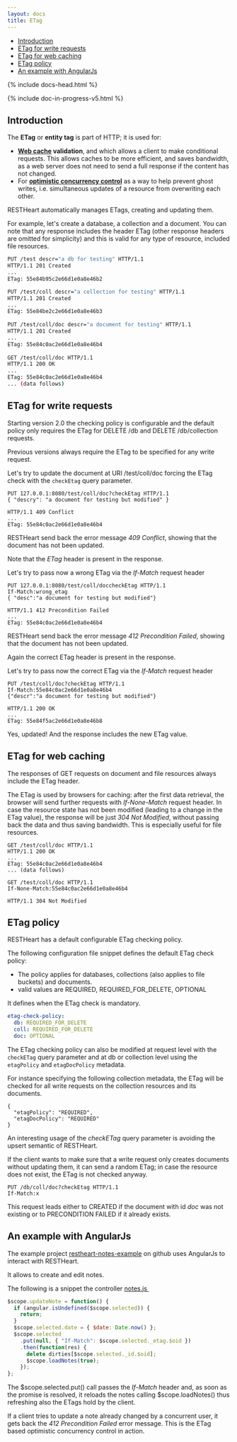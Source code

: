 ```yaml
---
layout: docs
title: ETag
---
```


<div markdown="1" class="d-none d-xl-block col-xl-2 order-last bd-toc">

- [Introduction](#introduction)
- [ETag for write requests](#etag-for-write-requests)
- [ETag for web caching](#etag-for-web-caching)
- [ETag policy](#etag-policy)
- [An example with AngularJs](#an-example-with-angularjs)

</div>
<div markdown="1" class="col-12 col-md-9 col-xl-8 py-md-3 bd-content">

{% include docs-head.html %}

{% include doc-in-progress-v5.html %}

## Introduction

The **ETag** or **entity tag** is part of HTTP; it is used for:

- **[Web cache](https://en.wikipedia.org/wiki/Web_cache) validation**,
  and which allows a client to make conditional requests. This allows
  caches to be more efficient, and saves bandwidth, as a web server
  does not need to send a full response if the content has not
  changed.
- For **[optimistic concurrency
  control](https://en.wikipedia.org/wiki/Optimistic_concurrency_control)** as
  a way to help prevent ghost writes, i.e. simultaneous updates of a
  resource from overwriting each other.

RESTHeart automatically manages ETags, creating and updating them.

For example, let's create a database, a collection and a document. You
can note that any response includes the header ETag (other response
headers are omitted for simplicity) and this is valid for any type of
resource, included file resources.


```bash
PUT /test descr="a db for testing" HTTP/1.1
HTTP/1.1 201 Created
...
ETag: 55e84b95c2e66d1e0a8e46b2

PUT /test/coll descr="a collection for testing" HTTP/1.1
HTTP/1.1 201 Created
...
ETag: 55e84be2c2e66d1e0a8e46b3
 
PUT /test/coll/doc descr="a document for testing" HTTP/1.1
HTTP/1.1 201 Created
...
ETag: 55e84c0ac2e66d1e0a8e46b4
 
GET /test/coll/doc HTTP/1.1
HTTP/1.1 200 OK
...
ETag: 55e84c0ac2e66d1e0a8e46b4
... (data follows)
```

## ETag for write requests

Starting version 2.0 the checking policy is configurable and the default
policy only requires the ETag for DELETE /db and DELETE /db/collection
requests.

Previous versions always require the ETag to be specified for any write
request.

Let's try to update the document at URI /test/coll/doc forcing the ETag
check with the `checkEtag` query parameter.


```
PUT 127.0.0.1:8080/test/coll/doc?checkEtag HTTP/1.1 
{ "descry": "a document for testing but modified" }

HTTP/1.1 409 Conflict
...
ETag: 55e84c0ac2e66d1e0a8e46b4
```

RESTHeart send back the error message _409 Conflict_, showing that the
document has not been updated.

Note that the _ETag_ header is present in the response.

Let's try to pass now a wrong ETag via the _If-Match_ request header


```
PUT 127.0.0.1:8080/test/coll/doccheckEtag HTTP/1.1
If-Match:wrong_etag 
{ "desc":"a document for testing but modified"} 

HTTP/1.1 412 Precondition Failed
...
ETag: 55e84c0ac2e66d1e0a8e46b4
```

RESTHeart send back the error message _412 Precondition Failed_, showing
that the document has not been updated.

Again the correct ETag header is present in the response.

Let's try to pass now the correct ETag via the *If-Match* request header


```
PUT /test/coll/doc?checkEtag HTTP/1.1 
If-Match:55e84c0ac2e66d1e0a8e46b4
{"descr":"a document for testing but modified"}

HTTP/1.1 200 OK
...
ETag: 55e84f5ac2e66d1e0a8e46b8
```

Yes, updated! And the response includes the new ETag value.

## ETag for web caching

The responses of GET requests on document and file resources always
include the ETag header.

The ETag is used by browsers for caching: after the first data
retrieval, the browser will send further requests with _If-None-Match_
request header. In case the resource state has not been modified
(leading to a change in the ETag value), the response will be just *304
Not Modified*, without passing back the data and thus saving bandwidth.
This is especially useful for file resources.


```
GET /test/coll/doc HTTP/1.1
HTTP/1.1 200 OK
...
ETag: 55e84c0ac2e66d1e0a8e46b4
... (data follows)
 
GET /test/coll/doc HTTP/1.1
If-None-Match:55e84c0ac2e66d1e0a8e46b4

HTTP/1.1 304 Not Modified
```

## ETag policy

RESTHeart has a default configurable ETag checking policy.

The following configuration file snippet defines the default ETag check
policy:

- The policy applies for databases, collections (also applies to file
  buckets) and documents.
- valid values are REQUIRED, REQUIRED_FOR_DELETE, OPTIONAL

It defines when the ETag check is mandatory.


```yml
etag-check-policy:
  db: REQUIRED_FOR_DELETE
  coll: REQUIRED_FOR_DELETE
  doc: OPTIONAL
```

The ETag checking policy can also be modified at request level with the
`checkETag` query parameter and at db or collection level using the
`etagPolicy` and `etagDocPolicy` metadata.

For instance specifying the following collection metadata, the ETag will
be checked for all write requests on the collection resources and its
documents.


```
{
  "etagPolicy": "REQUIRED",
  "etagDocPolicy": "REQUIRED"
}
```

An interesting usage of the _checkETag_ query parameter is avoiding the
upsert semantic of RESTHeart.

If the client wants to make sure that a write request only creates
documents without updating them, it can send a random ETag; in case the
resource does not exist, the ETag is not checked anyway.


```
PUT /db/coll/doc?checkEtag HTTP/1.1
If-Match:x
```

This request leads either to CREATED if the document with id _doc_ was
not existing or to PRECONDITION FAILED if it already exists.

## An example with AngularJs

The example project
[restheart-notes-example](https://github.com/softinstigate/restheart-notes-example) on
github uses AngularJs to interact with RESTHeart.

It allows to create and edit notes.

The following is a snippet the controller
[notes.js ](https://github.com/SoftInstigate/restheart-notes-example/blob/master/app/scripts/controllers/notes.js)


```js
$scope.updateNote = function() {
  if (angular.isUndefined($scope.selected)) {
    return;
  }
  $scope.selected.date = { $date: Date.now() };
  $scope.selected
    .put(null, { "If-Match": $scope.selected._etag.$oid })
    .then(function(res) {
      delete dirties[$scope.selected._id.$oid];
      $scope.loadNotes(true);
    });
};
```

The $scope.selected.put() call passes the *If-Match* header and, as soon
as the promise is resolved, it reloads the notes calling
$scope.loadNotes() thus refreshing also the ETags hold by the client.

If a client tries to update a note already changed by a concurrent user,
it gets back the _412 Precondition Failed_ error message. This is the
ETag based optimistic concurrency control in action.

</div>
